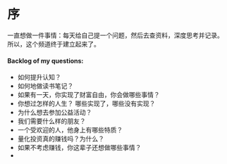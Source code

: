 # 序

一直想做一件事情：每天给自己提一个问题，然后去查资料，深度思考并记录。
所以，这个频道终于建立起来了。

#### Backlog of my questions:
- 如何提升认知？
- 如何地做读书笔记？
- 如果有一天，你实现了财富自由，你会做哪些事情？
- 你想过怎样的人生？ 哪些实现了，哪些没有实现？
- 为什么想去参加公益活动？
- 我们需要什么样的朋友？
- 一个受欢迎的人，他身上有哪些特质？
- 量化投资真的赚钱吗？为什么？
- 如果不考虑赚钱，你这辈子还想做哪些事情？
- 
